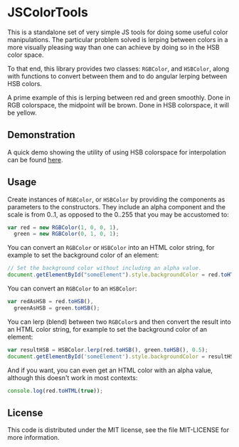 # JSColorTools

This is a standalone set of very simple JS tools for doing some useful color
manipulations.  The particular problem solved is lerping between colors in a
more visually pleasing way than one can achieve by doing so in the HSB color
space.

To that end, this library provides two classes:  `RGBColor`, and `HSBColor`,
along with functions to convert between them and to do angular lerping between
HSB colors.

A prime example of this is lerping between red and green smoothly.  Done in RGB
colorspace, the midpoint will be brown.  Done in HSB colorspace, it will be
yellow.

## Demonstration

A quick demo showing the utility of using HSB colorspace for interpolation
can be found [here](http://cloudability.github.com/JSColorTools/).

## Usage

Create instances of `RGBColor`, or `HSBColor` by providing the components as
parameters to the constructors.  They include an alpha component and the scale
is from 0..1, as opposed to the 0..255 that you may be accustomed to:

```javascript
var red = new RGBColor(1, 0, 0, 1),
  green = new RGBColor(0, 1, 0, 1);
```


You can convert an `RGBColor` or `HSBColor` into an HTML color string, for
example to set the background color of an element:

```javascript
// Set the background color without including an alpha value.
document.getElementById("someElement").style.backgroundColor = red.toHTML();
```


You can convert an `RGBColor` to an `HSBColor`:

```javascript
var redAsHSB = red.toHSB(),
  greenAsHSB = green.toHSB();
```


You can lerp (blend) between two `RGBColor`s and then convert the result into
an HTML color string, for example to set the background color of an element:

```javascript
var resultHSB = HSBColor.lerp(red.toHSB(), green.toHSB(), 0.5);
document.getElementById('someElement').style.backgroundColor = resultHSB.toHTML();
```

And if you want, you can even get an HTML color with an alpha value, although
this doesn't work in most contexts:

```javascript
console.log(red.toHTML(true));
```


## License

This code is distributed under the MIT license, see the file MIT-LICENSE for
more information.
